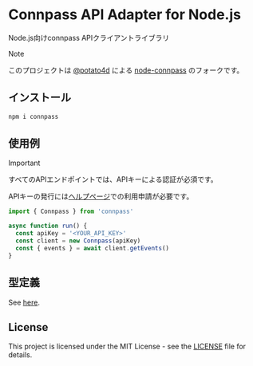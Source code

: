 # Connpass API Adapter for Node.js

Node.js向けconnpass APIクライアントライブラリ

> [!NOTE]
> このプロジェクトは [@potato4d](https://github.com/potato4d) による [node-connpass](https://github.com/potato4d/node-connpass) のフォークです。

## インストール

```bash
npm i connpass
```

## 使用例

> [!IMPORTANT]
> すべてのAPIエンドポイントでは、APIキーによる認証が必須です。
> 
> APIキーの発行には[ヘルプページ](https://help.connpass.com/api/)での利用申請が必要です。

```ts
import { Connpass } from 'connpass'

async function run() {
  const apiKey = '<YOUR_API_KEY>'
  const client = new Connpass(apiKey)
  const { events } = await client.getEvents()
}
```

## 型定義

See [here](https://github.com/ryohidaka/node-connpass/blob/main/src/v1/types.ts).

## License

This project is licensed under the MIT License - see the [LICENSE](LICENSE) file for details.
